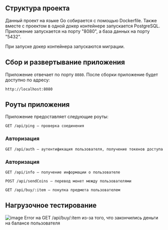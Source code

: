## Структура проекта

Данный проект на языке Go собирается с помощью Dockerfile. Также вместе с проектом в одной докер контейнере запускается
PostgreSQL. Приложение запускается на порту "8080", а база данных на порту "5432".

При запуске докер контейнера запускаются миграции.

## Сбор и развертывание приложения

Приложение отвечает по порту `8080`. После сборки приложение будет доступно по адресу:

```
http://localhost:8080
```

## Роуты приложения

Приложение предоставляет следующие роуты:

```
GET /api/ping — проверка соединения
```

### Авторизация

```
GET /api/auth — аутентификация пользователя, получение токенов доступа
```

### Авторизация

```
GET /api/info — получение информации о пользователе
```

```
POST /api/sendCoins — перевод монет между пользователями
```

```
GET /api/buy/:item — покупка предмета пользователем
```

## Нагрузочное тестирование 
![image](https://github.com/user-attachments/assets/10daa5c8-5ecf-4e03-a5e3-2f46d43c2cd3)
Error на GET /api/buy/:item из-за того, что закончились деньги на балансе пользователя
